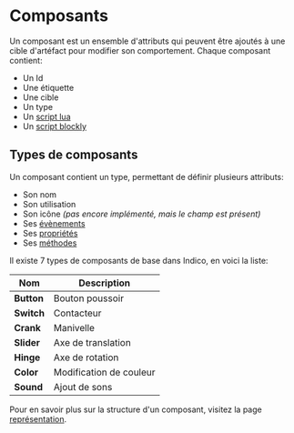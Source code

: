 # Composants
Un composant est un ensemble d'attributs qui peuvent être ajoutés à une cible d'artéfact pour modifier son comportement.
Chaque composant contient:

- Un Id
- Une étiquette
- Une cible
- Un type
- Un [script lua](./scripts.md)
- Un [script blockly](../website/blockly.md)

## Types de composants
Un composant contient un type, permettant de définir plusieurs attributs:

- Son nom
- Son utilisation
- Son icône *(pas encore implémenté, mais le champ est présent)*
- Ses [évènements](./events.md)
- Ses [propriétés](./properties.md)
- Ses [méthodes](./methods.md)

Il existe 7 types de composants de base dans Indico, en voici la liste:

| Nom        | Description             |
| ---------- | ----------------------- |
| **Button** | Bouton poussoir         |
| **Switch** | Contacteur              |
| **Crank**  | Manivelle               |
| **Slider** | Axe de translation      |
| **Hinge**  | Axe de rotation         |
| **Color**  | Modification de couleur |
| **Sound**  | Ajout de sons           |

Pour en savoir plus sur la structure d'un composant, visitez la page [représentation](./representation.md).